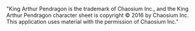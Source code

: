 "King Arthur Pendragon is the trademark of Chaosium Inc., and the King Arthur Pendragon character sheet is copyright © 2016 by Chaosium Inc. This application uses material with the permission of Chaosium Inc."
